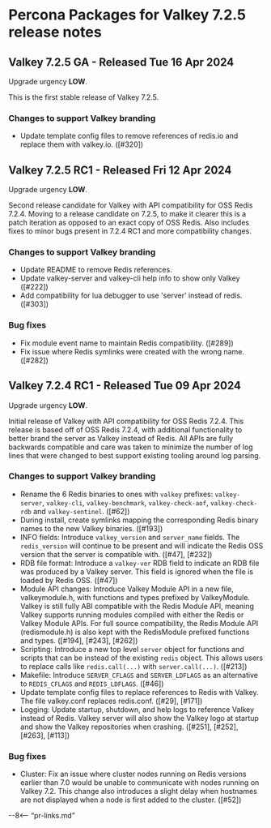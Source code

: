 # Percona Packages for Valkey 7.2.5 release notes

## <a id="725-ga-valkey-released-tue-16-apr-2024"></a>Valkey 7.2.5 GA - Released Tue 16 Apr 2024

Upgrade urgency **LOW**.

This is the first stable release of Valkey 7.2.5.

### <a id="725-ga-changes-to-support-valkey-branding"></a>Changes to support Valkey branding

* Update template config files to remove references of redis.io and replace them
  with valkey.io. ([#320])

## <a id="725-rc1-valkey-released-fri-12-apr-2024"></a>Valkey 7.2.5 RC1 - Released Fri 12 Apr 2024

Upgrade urgency **LOW**.

Second release candidate for Valkey with API compatibility
for OSS Redis 7.2.4. Moving to a release candidate on 7.2.5, to make it clearer
this is a patch iteration as opposed to an exact copy of OSS Redis. Also includes
fixes to minor bugs present in 7.2.4 RC1 and more compatibility changes.

### <a id="725-rc1-changes-to-support-valkey-branding"></a>Changes to support Valkey branding

* Update README to remove Redis references.
* Update valkey-server and valkey-cli help info to show only Valkey ([#222])
* Add compatibility for lua debugger to use 'server' instead of redis. ([#303])

### <a id="725-rc1-bug-fixes"></a>Bug fixes

* Fix module event name to maintain Redis compatibility. ([#289])
* Fix issue where Redis symlinks were created with the wrong name. ([#282])

## <a id="724-rc1-valkey-released-tue-09-apr-2024"></a>Valkey 7.2.4 RC1 - Released Tue 09 Apr 2024

Upgrade urgency **LOW**.

Initial release of Valkey with API compatibility for OSS
Redis 7.2.4. This release is based off of OSS Redis 7.2.4, with additional
functionality to better brand the server as Valkey instead of Redis. All APIs
are fully backwards compatible and care was taken to minimize the number of
log lines that were changed to best support existing tooling around log parsing.

### <a id="724-rc1-changes-to-support-valkey-branding"></a>Changes to support Valkey branding

* Rename the 6 Redis binaries to ones with `valkey` prefixes: `valkey-server`,
  `valkey-cli`, `valkey-benchmark`, `valkey-check-aof`, `valkey-check-rdb` and
  `valkey-sentinel`. ([#62])
* During install, create symlinks mapping the corresponding Redis binary names
  to the new Valkey binaries. ([#193])
* INFO fields: Introduce `valkey_version` and `server_name` fields. The
  `redis_version` will continue to be present and will indicate the Redis OSS
  version that the server is compatible with. ([#47], [#232])
* RDB file format: Introduce a `valkey-ver` RDB field to indicate an RDB file
  was produced by a Valkey server. This field is ignored when the file is
  loaded by Redis OSS. ([#47])
* Module API changes: Introduce Valkey Module API in a new file, valkeymodule.h,
  with functions and types prefixed by ValkeyModule. Valkey is still fully ABI
  compatible with the Redis Module API, meaning Valkey supports running modules
  compiled with either the Redis or Valkey Module APIs. For full source
  compatibility, the Redis Module API (redismodule.h) is also kept with the
  RedisModule prefixed functions and types. ([#194], [#243], [#262])
* Scripting: Introduce a new top level `server` object for functions and scripts
  that can be instead of the existing `redis` object. This allows users to
  replace calls like `redis.call(...)` with `server.call(...)`. ([#213])
* Makefile: Introduce `SERVER_CFLAGS` and `SERVER_LDFLAGS` as an alternative to
  `REDIS_CFLAGS` and `REDIS_LDFLAGS`. ([#46])
* Update template config files to replace references to Redis with Valkey. The
  file valkey.conf replaces redis.conf. ([#29], [#171])
* Logging: Update startup, shutdown, and help logs to reference Valkey instead of
  Redis. Valkey server will also show the Valkey logo at startup and show the
  Valkey repositories when crashing. ([#251], [#252], [#263], [#113])

### <a id="724-rc1-bug-fixes"></a>Bug fixes

* Cluster: Fix an issue where cluster nodes running on Redis versions earlier
  than 7.0 would be unable to communicate with nodes running on Valkey 7.2. This
  change also introduces a slight delay when hostnames are not displayed when a
  node is first added to the cluster. ([#52])


--8<-- “pr-links.md”
